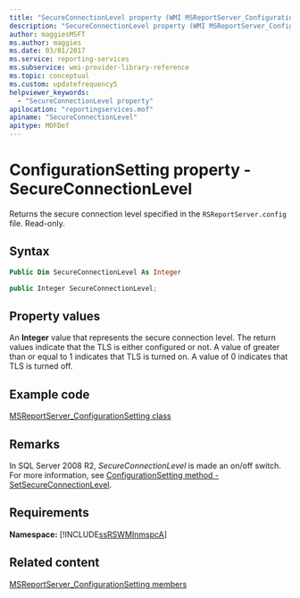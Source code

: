 ```yaml
---
title: "SecureConnectionLevel property (WMI MSReportServer_ConfigurationSetting)"
description: "SecureConnectionLevel property (WMI MSReportServer_ConfigurationSetting)"
author: maggiesMSFT
ms.author: maggies
ms.date: 03/01/2017
ms.service: reporting-services
ms.subservice: wmi-provider-library-reference
ms.topic: conceptual
ms.custom: updatefrequency5
helpviewer_keywords:
  - "SecureConnectionLevel property"
apilocation: "reportingservices.mof"
apiname: "SecureConnectionLevel"
apitype: MOFDef
---
```

# ConfigurationSetting property - SecureConnectionLevel
  Returns the secure connection level specified in the `RSReportServer.config` file. Read-only.  
  
## Syntax  
  
```vb  
Public Dim SecureConnectionLevel As Integer  
```  
  
```csharp  
public Integer SecureConnectionLevel;  
```  
  
## Property values  
 An **Integer** value that represents the secure connection level. The return values indicate that the TLS is either configured or not. A value of greater than or equal to 1 indicates that TLS is turned on. A value of 0 indicates that TLS is turned off.  
  
## Example code  
 [MSReportServer_ConfigurationSetting class](../../reporting-services/wmi-provider-library-reference/msreportserver-configurationsetting-class.md)  
  
## Remarks

In SQL Server 2008 R2, *SecureConnectionLevel* is made an on/off switch. For more information, see [ConfigurationSetting method - SetSecureConnectionLevel](../../reporting-services/wmi-provider-library-reference/configurationsetting-method-setsecureconnectionlevel.md).

## Requirements  
 **Namespace:** [!INCLUDE[ssRSWMInmspcA](../../includes/ssrswminmspca-md.md)]  
  
## Related content 
 [MSReportServer_ConfigurationSetting members](../../reporting-services/wmi-provider-library-reference/msreportserver-configurationsetting-members.md)  
  
  
